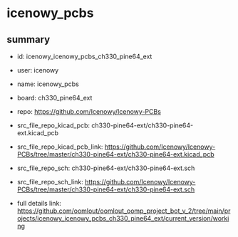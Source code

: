 # icenowy_pcbs
 
## summary 
* id: icenowy_icenowy_pcbs_ch330_pine64_ext
* user: icenowy
* name: icenowy_pcbs
* board: ch330_pine64_ext
* repo: https://github.com/Icenowy/Icenowy-PCBs
* src_file_repo_kicad_pcb: ch330-pine64-ext/ch330-pine64-ext.kicad_pcb
* src_file_repo_kicad_pcb_link: https://github.com/Icenowy/Icenowy-PCBs/tree/master/ch330-pine64-ext/ch330-pine64-ext.kicad_pcb


* src_file_repo_sch: ch330-pine64-ext/ch330-pine64-ext.sch
* src_file_repo_sch_link: https://github.com/Icenowy/Icenowy-PCBs/tree/master/ch330-pine64-ext/ch330-pine64-ext.sch
* full details link: https://github.com/oomlout/oomlout_oomp_project_bot_v_2/tree/main/projects/icenowy_icenowy_pcbs_ch330_pine64_ext/current_version/working  






